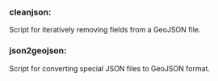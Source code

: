 ### cleanjson: 
Script for iteratively removing fields from a GeoJSON file.

### json2geojson: 
Script for converting special JSON files to GeoJSON format.

